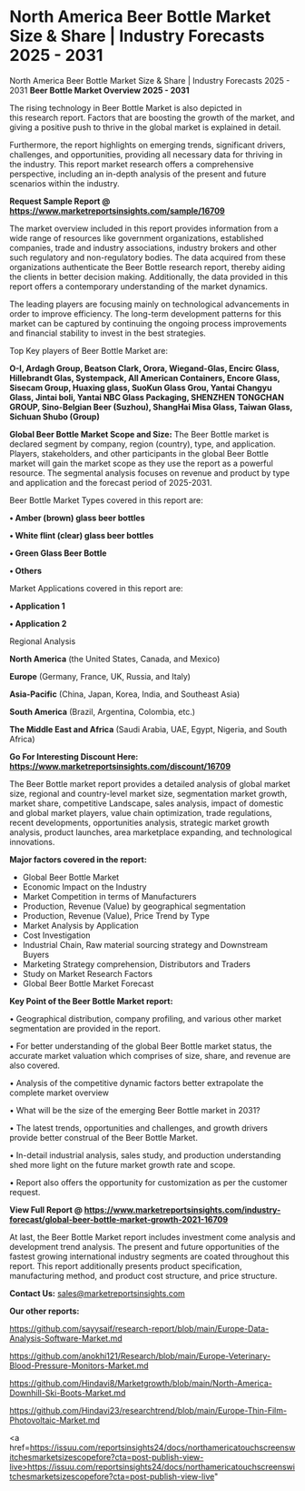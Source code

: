 # North America Beer Bottle Market Size & Share | Industry Forecasts 2025 - 2031
 North America Beer Bottle Market Size & Share | Industry Forecasts 2025 - 2031
<Strong> Beer Bottle Market Overview 2025 - 2031</strong>

The rising technology in Beer Bottle Market is also depicted in this research report. Factors that are boosting the growth of the market, and giving a positive push to thrive in the global market is explained in detail.

Furthermore, the report highlights on emerging trends, significant drivers, challenges, and opportunities, providing all necessary data for thriving in the industry. This report market research offers a comprehensive perspective, including an in-depth analysis of the present and future scenarios within the industry.

<strong>Request Sample Report @ <a href=https://www.marketreportsinsights.com/sample/16709>https://www.marketreportsinsights.com/sample/16709</a></strong>

The market overview included in this report provides information from a wide range of resources like government organizations, established companies, trade and industry associations, industry brokers and other such regulatory and non-regulatory bodies. The data acquired from these organizations authenticate the Beer Bottle research report, thereby aiding the clients in better decision making. Additionally, the data provided in this report offers a contemporary understanding of the market dynamics.

The leading players are focusing mainly on technological advancements in order to improve efficiency. The long-term development patterns for this market can be captured by continuing the ongoing process improvements and financial stability to invest in the best strategies.

Top Key players of Beer Bottle Market are:

<strong>O-I, Ardagh Group, Beatson Clark, Orora, Wiegand-Glas, Encirc Glass, Hillebrandt Glas, Systempack, All American Containers, Encore Glass, Sisecam Group, Huaxing glass, SuoKun Glass Grou, Yantai Changyu Glass, Jintai boli, Yantai NBC Glass Packaging, SHENZHEN TONGCHAN GROUP, Sino-Belgian Beer (Suzhou), ShangHai Misa Glass, Taiwan Glass, Sichuan Shubo (Group)</strong>

<strong><b>Global Beer Bottle Market Scope and Size:</b></strong>
The Beer Bottle market is declared segment by company, region (country), type, and application. Players, stakeholders, and other participants in the global Beer Bottle market will gain the market scope as they use the report as a powerful resource. The segmental analysis focuses on revenue and product by type and application and the forecast period of 2025-2031.

Beer Bottle Market Types covered in this report are:

<strong>• Amber (brown) glass beer bottles

• White flint (clear) glass beer bottles

• Green Glass Beer Bottle

• Others</strong>

Market Applications covered in this report are:

<strong>• Application 1

• Application 2</strong> 

Regional Analysis

<strong>North America</strong> (the United States, Canada, and Mexico)

<strong>Europe</strong> (Germany, France, UK, Russia, and Italy)

<strong>Asia-Pacific</strong> (China, Japan, Korea, India, and Southeast Asia)

<strong>South America</strong> (Brazil, Argentina, Colombia, etc.)

<strong>The Middle East and Africa</strong> (Saudi Arabia, UAE, Egypt, Nigeria, and South Africa)

<strong>Go For Interesting Discount Here: <a href=https://www.marketreportsinsights.com/discount/16709>https://www.marketreportsinsights.com/discount/16709</a></strong>

The Beer Bottle market report provides a detailed analysis of global market size, regional and country-level market size, segmentation market growth, market share, competitive Landscape, sales analysis, impact of domestic and global market players, value chain optimization, trade regulations, recent developments, opportunities analysis, strategic market growth analysis, product launches, area marketplace expanding, and technological innovations.

<strong><b>Major factors covered in the report:</b></strong>
<ul>
  <li>Global Beer Bottle Market </li>
  <li>Economic Impact on the Industry</li>
  <li>Market Competition in terms of Manufacturers</li>
  <li>Production, Revenue (Value) by geographical segmentation</li>
  <li>Production, Revenue (Value), Price Trend by Type</li>
  <li>Market Analysis by Application</li>
  <li>Cost Investigation</li>
  <li>Industrial Chain, Raw material sourcing strategy and Downstream Buyers</li>
  <li>Marketing Strategy comprehension, Distributors and Traders</li>
  <li>Study on Market Research Factors</li>
  <li>Global Beer Bottle Market Forecast</li>
</ul>

<strong><b>Key Point of the Beer Bottle Market report:</b></strong>

• Geographical distribution, company profiling, and various other market segmentation are provided in the report.

• For better understanding of the global Beer Bottle market status, the accurate market valuation which comprises of size, share, and revenue are also covered.

• Analysis of the competitive dynamic factors better extrapolate the complete market overview

• What will be the size of the emerging Beer Bottle market in 2031?

• The latest trends, opportunities and challenges, and growth drivers provide better construal of the Beer Bottle Market.

• In-detail industrial analysis, sales study, and production understanding shed more light on the future market growth rate and scope.

• Report also offers the opportunity for customization as per the customer request.

<strong><b>View Full Report @ <a href=https://www.marketreportsinsights.com/industry-forecast/global-beer-bottle-market-growth-2021-16709>https://www.marketreportsinsights.com/industry-forecast/global-beer-bottle-market-growth-2021-16709</a></b></strong>


At last, the Beer Bottle Market report includes investment come analysis and development trend analysis. The present and future opportunities of the fastest growing international industry segments are coated throughout this report. This report additionally presents product specification, manufacturing method, and product cost structure, and price structure.

<strong>Contact Us:</strong>
sales@marketreportsinsights.com

<strong>Our other reports:</strong>

<a href=https://github.com/sayysaif/research-report/blob/main/Europe-Data-Analysis-Software-Market.md>https://github.com/sayysaif/research-report/blob/main/Europe-Data-Analysis-Software-Market.md</a>

<a href=https://github.com/anokhi121/Research/blob/main/Europe-Veterinary-Blood-Pressure-Monitors-Market.md>https://github.com/anokhi121/Research/blob/main/Europe-Veterinary-Blood-Pressure-Monitors-Market.md</a>

<a href=https://github.com/Hindavi8/Marketgrowth/blob/main/North-America-Downhill-Ski-Boots-Market.md>https://github.com/Hindavi8/Marketgrowth/blob/main/North-America-Downhill-Ski-Boots-Market.md</a>

<a href=https://github.com/Hindavi23/researchtrend/blob/main/Europe-Thin-Film-Photovoltaic-Market.md>https://github.com/Hindavi23/researchtrend/blob/main/Europe-Thin-Film-Photovoltaic-Market.md</a>

<a href=https://issuu.com/reportsinsights24/docs/northamericatouchscreenswitchesmarketsizescopefore?cta=post-publish-view-live>https://issuu.com/reportsinsights24/docs/northamericatouchscreenswitchesmarketsizescopefore?cta=post-publish-view-live</a>"
